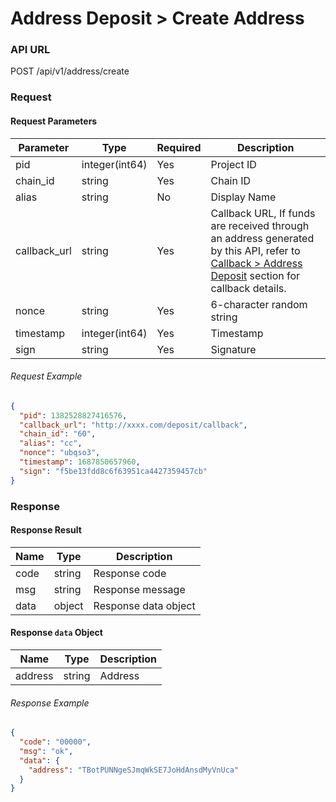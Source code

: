 # Address Deposit > Create Address

### API URL

POST /api/v1/address/create

### Request

#### Request Parameters

| Parameter     | Type            | Required | Description   |
| ------------- | --------------- | -------- | ------------- |
| pid           | integer(int64)  | Yes      | Project ID    |
| chain_id      | string          | Yes      | Chain ID      |
| alias         | string          | No      | Display Name  |
| callback_url  | string          | Yes      | Callback URL, If funds are received through an address generated by this API, refer to [Callback > Address Deposit](../callback/address-deposit.md "mention") section for callback details.  |
| nonce         | string          | Yes      | 6-character random string |
| timestamp     | integer(int64)  | Yes      | Timestamp     |
| sign          | string          | Yes      | Signature     |

###### Request Example

```json
{
  "pid": 1382528827416576,
  "callback_url": "http://xxxx.com/deposit/callback",
  "chain_id": "60",
  "alias": "cc",
  "nonce": "ubqso3",
  "timestamp": 1687850657960,
  "sign": "f5be13fdd8c6f63951ca4427359457cb"
}
```
### Response

#### Response Result

| Name  | Type   | Description      |
| ----- | ------ | ---------------- |
| code  | string | Response code    |
| msg   | string | Response message |
| data  | object | Response data object |

#### Response `data` Object

| Name    | Type   | Description |
| ------- | ------ | ----------- |
| address | string | Address     |

###### Response Example

```json
{
  "code": "00000",
  "msg": "ok",
  "data": {
    "address": "TBotPUNNgeSJmqWkSE7JoHdAnsdMyVnUca"
  }
}
```

